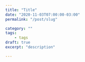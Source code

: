 ```yaml
---
title: "Title"
date: "2020-11-03T07:00:00-03:00"
permalink: "/post/slug"

category: ""
tags:
    - tags
draft: true
excerpt: "description"

---
```


